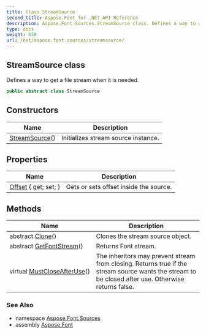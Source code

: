```yaml
---
title: Class StreamSource
second_title: Aspose.Font for .NET API Reference
description: Aspose.Font.Sources.StreamSource class. Defines a way to get a file stream when it is needed
type: docs
weight: 650
url: /net/aspose.font.sources/streamsource/
---
```

## StreamSource class

Defines a way to get a file stream when it is needed.

```csharp
public abstract class StreamSource
```

## Constructors

| Name | Description |
| --- | --- |
| [StreamSource](streamsource/)() | Initializes stream source instance. |

## Properties

| Name | Description |
| --- | --- |
| [Offset](../../aspose.font.sources/streamsource/offset/) { get; set; } | Gets or sets offset inside the source. |

## Methods

| Name | Description |
| --- | --- |
| abstract [Clone](../../aspose.font.sources/streamsource/clone/)() | Clones the stream source object. |
| abstract [GetFontStream](../../aspose.font.sources/streamsource/getfontstream/)() | Returns Font stream. |
| virtual [MustCloseAfterUse](../../aspose.font.sources/streamsource/mustcloseafteruse/)() | The inheritors may prevent stream from closing. Returns true if the stream source wants the stream to be closed after use. Otherwise returns false. |

### See Also

* namespace [Aspose.Font.Sources](../../aspose.font.sources/)
* assembly [Aspose.Font](../../)


